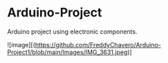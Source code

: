 # Arduino-Project
Arduino project using electronic components.


![image][(https://github.com/FreddyChavero/Arduino-Project1/blob/main/Images/IMG_3631.jpeg)]

